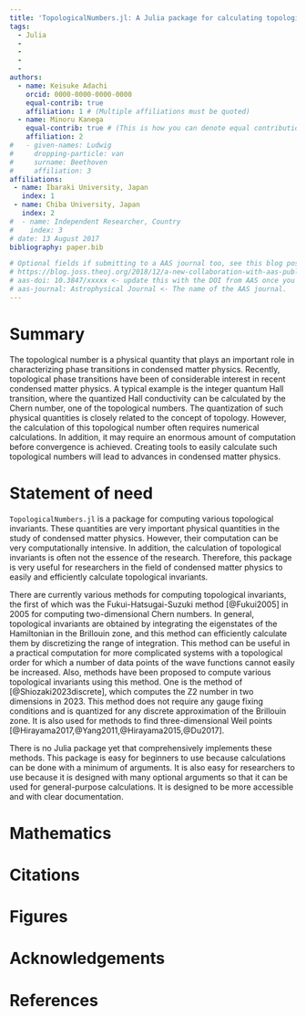 ```yaml
---
title: 'TopologicalNumbers.jl: A Julia package for calculating topological numbers'
tags:
  - Julia
  - 
  - 
  - 
  - 
authors:
  - name: Keisuke Adachi
    orcid: 0000-0000-0000-0000
    equal-contrib: true
    affiliation: 1 # (Multiple affiliations must be quoted)
  - name: Minoru Kanega
    equal-contrib: true # (This is how you can denote equal contributions between multiple authors)
    affiliation: 2
#   - given-names: Ludwig
#     dropping-particle: van
#     surname: Beethoven
#     affiliation: 3
affiliations:
 - name: Ibaraki University, Japan
   index: 1
 - name: Chiba University, Japan
   index: 2
#  - name: Independent Researcher, Country
#    index: 3
# date: 13 August 2017
bibliography: paper.bib

# Optional fields if submitting to a AAS journal too, see this blog post:
# https://blog.joss.theoj.org/2018/12/a-new-collaboration-with-aas-publishing
# aas-doi: 10.3847/xxxxx <- update this with the DOI from AAS once you know it.
# aas-journal: Astrophysical Journal <- The name of the AAS journal.
---
```


# Summary
The topological number is a physical quantity that plays an important role in characterizing phase transitions in condensed matter physics. Recently, topological phase transitions have been of considerable
interest in recent condensed matter physics. A typical example is the integer quantum Hall transition, where the quantized Hall conductivity can be calculated by the Chern number, one of the topological numbers. The quantization of such physical quantities is closely related to the concept of topology. However, the calculation of this topological number often requires numerical calculations. In addition, it may require an enormous amount of computation before convergence is achieved. Creating tools to easily calculate such topological numbers will lead to advances in condensed matter physics.


# Statement of need
`TopologicalNumbers.jl` is a package for computing various topological invariants. These quantities are very important physical quantities in the study of condensed matter physics. However, their computation can be very computationally intensive. In addition, the calculation of topological invariants is often not the essence of the research. Therefore, this package is very useful for researchers in the field of condensed matter physics to easily and efficiently calculate topological invariants.

There are currently various methods for computing topological invariants, the first of which was the Fukui-Hatsugai-Suzuki method [@Fukui2005] in 2005 for computing two-dimensional Chern numbers. In general, topological invariants are obtained by integrating the eigenstates of the Hamiltonian in the Brillouin zone, and this method can efficiently calculate them by discretizing the range of integration. This method can be useful in a practical computation for more complicated systems with a topological order for which a number of data points of the wave functions cannot easily be increased. Also, methods have been proposed to compute various topological invariants using this method. One is the method of [@Shiozaki2023discrete], which computes the Z2 number in two dimensions in 2023. This method does not require any gauge fixing conditions and is quantized for any discrete approximation of the Brillouin zone. It is also used for methods to find three-dimensional Weil points [@Hirayama2017,@Yang2011,@Hirayama2015,@Du2017].

There is no Julia package yet that comprehensively implements these methods. This package is easy for beginners to use because calculations can be done with a minimum of arguments. It is also easy for researchers to use because it is designed with many optional arguments so that it can be used for general-purpose calculations. It is designed to be more accessible and with clear documentation.


# Mathematics



# Citations



# Figures



# Acknowledgements



# References
